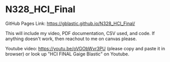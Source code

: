 # N328_HCI_Final

GitHub Pages Link: https://gblastic.github.io/N328_HCI_Final/

This will include my video, PDF documentation, CSV used, and code. If anything doesn't work, then reachout to me on canvas please.

Youtube video:
https://youtu.be/oVGObWvr3PU
(please copy and paste it in browser) or look up "HCI FINAL Gaige Blastic" on Youtube.
